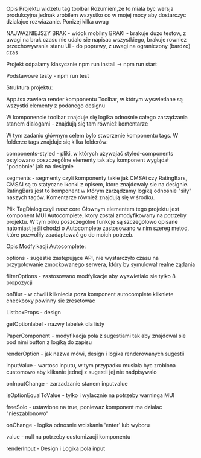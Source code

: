 Opis Projektu widzetu tag toolbar
Rozumiem,ze to miala byc wersja produkcyjna jednak zrobilem wszystko co w mojej mocy aby dostarczyc dzialajce rozwiazanie. Ponizej kilka uwag

NAJWAZNIEJSZY BRAK - widok mobilny
BRAKI - brakuje dużo testow, z uwagi na brak czasu nie udalo sie napisac wszystkiego, brakuje rowniez przechowywania stanu
UI - do poprawy, z uwagi na ograniczony (bardzo) czas

Projekt odpalamy klasycznie npm run install -> npm run start

Podstawowe testy - npm run test

Struktura projektu:

App.tsx zawiera render komponentu Toolbar, w którym wyswietlane są wszystki elementy z podanego designu

W komponencie toolbar znajduje się logika odnośnie całego zarządzania stanem dialogami - znajdują się tam również komentarze

W tym zadaniu głównym celem bylo stworzenie komponentu tags. W folderze tags znajduje się kilka folderów:

components-styled - pliki, w których używajać styled-components ostylowano poszczególne elementy tak aby komponent wyglądał "podobnie" jak na designie

segments - segmenty czyli komponenty takie jak CMSAi czy RatingBars, CMSAI są to statyczne ikonki z opisem, ktore znajdowaly sie na designie. RatingBars jest to komponent w którym zarządzamy logiką odnośnie "siły" naszych tagów. Komentarze również znajdują się w środku.

Plik TagDialog czyli nasz core
Głownym elementem tego projektu jest komponent MUI Autocomplete, ktory zostal zmodyfikowany na potrzeby projektu.
W tym pliku poszczególne funkcje są szczegółowo opisane natomiast jeśli chodzi o Autocomplete zastosowano w nim szereg metod, które pozwoliły zaadaptować go do moich potrzeb.

Opis Modfyikacji Autocomplete:

options - sugestie zastępujące API, nie wystarczyło czasu na przygotowanie zmockowanego serwera, który by symulował realne żądania

filterOptions - zastosowano modfyikacje aby wyswietlalo sie tylko 8 propozycji

onBlur - w chwili klikniecia poza komponent autocomplete klikniete checkboxy powinny sie zresetowac

ListboxProps - design

getOptionlabel - nazwy labelek dla listy

PaperComponent - modyfikacja pola z sugestiami tak aby znajdowal sie pod nimi button z logiką do zapisu

renderOption - jak nazwa mówi, design i logika renderowanych sugestii

inputValue - wartosc inputu, w tym przypadku musiala byc zrobiona customowo aby klikanie jednej z sugestii jej nie nadpisywalo

onInputChange - zarzadzanie stanem inputvalue

isOptionEqualToValue - tylko i wylacznie na potrzeby warninga MUI

freeSolo - ustawione na true, poniewaz komponent ma dzialac "nieszablonowo"

onChange - logika odnosnie wciskania 'enter' lub wyboru

value - null na potrzeby customizacji komponentu

renderInput - Design i Logika pola input
